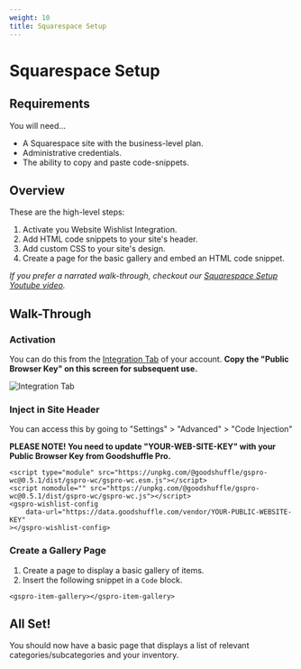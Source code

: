 ```yaml
---
weight: 10
title: Squarespace Setup
---
```


# Squarespace Setup

## Requirements

You will need...

- A Squarespace site with the business-level plan.
- Administrative credentials.
- The ability to copy and paste code-snippets.

## Overview

These are the high-level steps:

1. Activate you Website Wishlist Integration.
2. Add HTML code snippets to your site's header.
3. Add custom CSS to your site's design.
4. Create a page for the basic gallery and embed an HTML code snippet.

_If you prefer a narrated walk-through, checkout our [Squarespace Setup Youtube video](https://www.youtube.com/watch?reload=9&v=Ap5zhuijH90&feature=youtu.be)._

## Walk-Through

### Activation

You can do this from the [Integration Tab](https://pro.goodshuffle.com/vendorAccount/index?tab=thirdPartyIntegrations) of your account. **Copy the "Public Browser Key" on this screen for subsequent use.**

![Integration Tab](/wordpress-website-integration-activation.png)

### Inject in Site Header

You can access this by going to "Settings" &gt; "Advanced" &gt; "Code Injection"

**PLEASE NOTE! You need to update "YOUR-WEB-SITE-KEY" with your Public Browser Key from Goodshuffle Pro.**

```
<script type="module" src="https://unpkg.com/@goodshuffle/gspro-wc@0.5.1/dist/gspro-wc/gspro-wc.esm.js"></script>
<script nomodule="" src="https://unpkg.com/@goodshuffle/gspro-wc@0.5.1/dist/gspro-wc/gspro-wc.js"></script>
<gspro-wishlist-config
    data-url="https://data.goodshuffle.com/vendor/YOUR-PUBLIC-WEBSITE-KEY"
></gspro-wishlist-config>
```

### Create a Gallery Page

1. Create a page to display a basic gallery of items.
2. Insert the following snippet in a `Code` block.

```
<gspro-item-gallery></gspro-item-gallery>
```

## All Set!

You should now have a basic page that displays a list of relevant categories/subcategories and your inventory.
